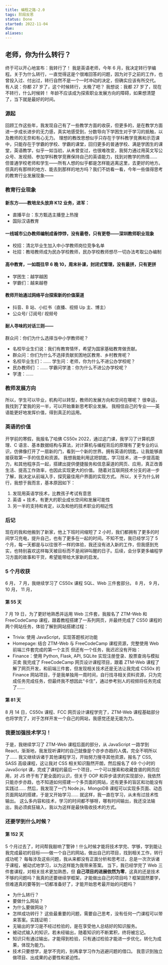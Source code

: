 ```yaml
---
title: 编程之路-2.0
tags: 阶段反思
status: Done
started: 2022-11-04
due: 
aliases: 
---
```

## 老师，你为什么转行？
终于可以开心地宣布：我转行了！
我是英语老师，今年 6 月，我决定转行学编程。关于为什么转行，一直觉得这是个很难回答的问题，因为对于之前的工作，也曾投入过、付出过，转行自然不是一个一时冲动的决定，但确实应该有所交代。
有人说：你都 27 岁了，这个时候转行，太晚了吧？
我想说：我都 27 岁了，现在不转行，什么时候转！
年龄不应该成为探索职业发展方向的障碍，如果想清楚了，当下就是最好的时间。
### 源起
回顾工作这些年，我发现自己有了一些教学方面的收获，但更多的，是在教学方面进一步成长进步的无力感，真实地感受到，分数导向下学困生对于学习的抵触，以及教师的无奈和有心无力。
理想的教改思想似乎只存在于学科教学竞赛和示范课中，只能存在于学霸的学校、学霸的课堂，回归更多的普通学校、满是学困生的课堂，英语教学，似乎一如当初，从未曾变过，也很难改变，我努力通过用英文写公众号、发视频、参加学科教学竞赛保持自己的英语能力，找到对教学的热情……
但普通学校老师和学生——所有人想的似乎都是怎样能逃离这里，去更好的地方。但真的有那样的地方、能去到那样的地方吗？我们不妨看一看，今年一些值得思考的教育行业发展现象——
### 教育行业现象
#### 新东方——教培龙头放弃 K12 业务，进军：
- 直播平台：东方甄选主播登上热搜
- 国际汉语教育
#### 一线城市公办教师编制成香饽饽，没有最卷，只有更卷——深圳教师职业现象
- 校招：清北毕业生加入中小学教师岗位竞争名单
- 社招：教培教师成为民办学校教师，民办学校教师想尽一切办法考取公办编制
#### 高中教育，一如既往早 6 晚 10，周末补课，封闭式管理，没有最拼，只有更拼
- 学困生：越学越困
- 学霸们：越来越卷
#### 教师开始通过网络平台探索新的价值渠道
- 抖音、B 站、小红书（直播、视频 Up 主、博主）
- 公众号/ 订阅号/ 视频号
#### 耐人寻味的对话三则——
群众问：你们为什么选择当中小学教师呢？
- 名校毕业生们说：我们有教育情怀，希望为国家基础教育做贡献。
- 群众问：你们为什么不选择贡献贫困地区教育、乡村教育呢？
- 名校毕业生们：……
学生问：老师，你为什么不进公办学校呢？
- 民办教师们 ：……
学霸问学渣：你为什么不进公办学校呢？
- 学渣：……
### 教师发展方向
所以，学生可以毕业，机构可以转型，教师的发展方向和空间在哪呢？
很幸运，我找到了爱我的另一半，可以开始重新思考职业发展。
我相信自己的专业——英语能更好地发挥价值，得到真正的运用。
### 英语的价值
开学前的寒假，我报名了哈佛 CS50x 2022，通过这门课，我学习了计算机原理、C 语言、基本数据结构与算法，对计算机与编程背后的原理有了更专业的认识，仿佛像打开了一扇新的门，看到一个新的世界。拥有英语的钥匙，让我能够直接获取第一手的信息和资源。
我想我能利用这把钥匙，学习技术，进一步提高能力，和其他程序员一起，搭建出提供便捷服务和信息渠道的网页、应用，真正改善生活、提高工作效率，也因此实现更大的价值。
随着对互联网技术分支的进一步了解，我决定从前端入手，探究最佳用户界面的实现方式。
所以，关于为什么转行，我想于我而言，基本原因如下：
1.  发现用英语学技术，比教孩子考试有意思
2.  英语 + 技术，有更大的职业成长空间和发展可能性
3.  另一半的支持和肯定，以及和他的技术职业的相近性
### 后记
现在的我和他搬到了新家，他上下班时间缩短了 2 小时，我们都拥有了更多的时间学习充电，提升自己，也有了更多在一起的时间。不知不觉，我已经学习了 5 个月，每一天都是与以往很不一样的体验，我还没有进入新的工作，但我感到充实，也特别喜欢这样每天被目标而不是闹钟叫醒的日子。后续，会分享更多编程学习方面的故事和干货，希望能带给大家新的启发。
### 5 个月收获
6 月，
7 月，我继续学习了 CS50x 课程 SQL、Web 三件套部分。
8 月，
9 月，
10 月，
11 月，
#### 第 55 天
7 月 19 日，为了更好地熟悉并运用 Web 三件套，我报名了 ZTM-Web 和 FreeCodeCamp 课程，跟着教程搭建了一系列网页，并最终完成了 CS50 课程的两个网站任务，体验了解到网站搭建过程：
- Trivia: 使用 JavaScript，实现答题核对功能
- Homepage: 结合 ZTM-Web 与 FreeCodeCamp 课程资源，完整使用 Web 前端三件套完成的第一个主页
但还有一个任务，我迟迟没有开始：
- Finance：使用 Python, Flask, API, SQLite 实现注册登录、股票查询与模拟买卖
我完成了 FreeCodeCamp 网页设计课程项目，跟着 ZTM-Web 课程了解了网页开发，和前端三件套，但发现相关技术还是无法让我完成 CS50x 的 Finance 网站项目，于是我单独用一周时间，自行找寻相关资料资源，只为完成任务完成任务，但最终我不想因此“卡住”，通过参考别人的视频将任务完成了……
#### 第 81 天
8 月 14 日，CS50x 课程、FCC 网页设计课程学完了，ZTM-Web 课程基础部分也将学完了，对于怎样开发一个自己的网站，我感觉还是无能为力。
### 我要加强技术学习！
于是，我继续学习了 ZTM-Web 课程后面的部分，从 JavaScript 一路学到 React，渐渐地，我发现听课时的自己就像是个亦步亦趋的人偶，完全不明所以了……
我又继续诉诸于其他课程学习，开始努力搜寻其他资源，报名了 CSS, SASS 高级课程，这让我对 CSS 相关知识豁然开朗，然后报名了 69 个小时的 JavaScript 课，完成了课程的最后一个项目，一个可以搜索和收藏食谱的网页应用，对 JS 终于有了更全面的认识，但关于 OOP 和异步请求的实现部分，我依然只能亦步亦趋，也不知道如何搭建一个多页面的网站，还有更多的盲区和功能没有实践过……
然后，我发现了一门 Node.js，MongoDB 课程可以实现多页面、动态页面网站的搭建，于是又开始学习……
就这样，我一直在学习，从未有过技术性输出。
这么多内容和技术，学习的时间都不够呀，哪有时间输出，我还没法输出，我必须疯狂输入，我以为这样是最快吸收技术的方式。
### 还要学到什么时候？
#### 第 152 天
5 个月过去了，时间帮我敲响了警钟！什么时候才能将技术学完、学够，学到能让我完成最初的目标——做一个自己的网站，做出自己的项目，找到相关工作，转行成功呢？
每每涉及这些问题，我从来都没有正面分析和思考过，总是一次次诉诸于课程，被动式地学习，以为这样能为我带来答案。
当下，我已经学完了 Web 三件套课程，对相关技术更加熟悉，但 **自己项目的进展依然为零**，这真的还是技术不够的问题吗？我真的还要继续学框架，才能做出自己的项目吗？框架固然要学，但难道真的要等到一切都准备好了，才能开始思考最开始的问题吗？
- 为什么转行？
- 要做什么网站？
- 为什么要做网站？
- 怎样成功转行？
这些最重要的问题，需要自己思考，没有任何一门课程可以带来答案。实践证明：
- 无输出的学习是不经过检验的，是在享受他人总结好的知识服务。
- 被动式输入的知识，若未经输出，随着知识的不断累积，终将被忘记。
- 知识只有通过输出，才能得到检验，只有通过检验才能进一步优化，转化为成果，体现为能力。
- 技术只要想学，是学不完的，别再拿学习作为逃避问题的借口。
我意识到独立做项目、出成果的必要性和紧迫性。
